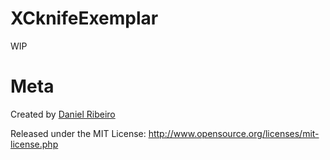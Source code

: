 # XCknifeExemplar

WIP

# Meta

Created by [Daniel Ribeiro](https://github.com/danielribeiro)

Released under the MIT License: http://www.opensource.org/licenses/mit-license.php
